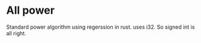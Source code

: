 # All power
Standard power algorithm using regerssion in rust. uses i32. So signed int is all right.
